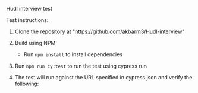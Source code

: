 Hudl interview test

Test instructions:
1. Clone the repository at "https://github.com/akbarm3/Hudl-interview"
2. Build using NPM:
   - Run `npm install` to install dependencies
3. Run `npm run cy:test` to run the test using cypress run

4. The test will run against the URL specified in cypress.json and verify the following:
   